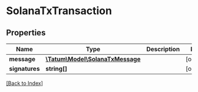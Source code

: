 # SolanaTxTransaction

## Properties

Name | Type | Description | Notes
------------ | ------------- | ------------- | -------------
**message** | [**\Tatum\Model\SolanaTxMessage**](SolanaTxMessage.md) |  | [optional]
**signatures** | **string[]** |  | [optional]

[[Back to Index]](../index.md)
